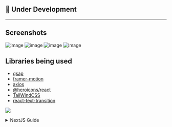 ## 🚧 Under Development
----
## Screenshots
![image](https://user-images.githubusercontent.com/81325730/175696177-a2f4505d-da00-46b8-a666-b01bbbbe81b9.png)
![image](https://user-images.githubusercontent.com/81325730/175696207-ef284509-d383-4c2a-89f2-6f8a3540150a.png)
![image](https://user-images.githubusercontent.com/81325730/175696240-a3ac9a98-5e91-43c4-be3a-40505e985ada.png)
![image](https://user-images.githubusercontent.com/81325730/175696273-39089554-2271-42a5-ba52-29f2c2de8c23.png)


## Libraries being used
- [gsap](https://greensock.com/gsap/)
- [framer-motion](https://greensock.com/gsap/)
- [axios](https://www.npmjs.com/package/axios)
- [@heroicons/react](https://heroicons.com/)
- [TailWindCSS](https://tailwindcss.com/)
- [react-text-transition](https://www.npmjs.com/package/react-text-transition)

[![](https://visitcount.itsvg.in/api?id=freyhacks&label=Repo%20Views&color=0&icon=5&pretty=true)](https://visitcount.itsvg.in)

<details> <summary>NextJS Guide </summary>
This is a [Next.js](https://nextjs.org/) project bootstrapped with [`create-next-app`](https://github.com/vercel/next.js/tree/canary/packages/create-next-app).

## Getting Started

First, run the development server:

```bash
npm run dev
# or
yarn dev
```

Open [http://localhost:3000](http://localhost:3000) with your browser to see the result.

You can start editing the page by modifying `pages/index.js`. The page auto-updates as you edit the file.

[API routes](https://nextjs.org/docs/api-routes/introduction) can be accessed on [http://localhost:3000/api/hello](http://localhost:3000/api/hello). This endpoint can be edited in `pages/api/hello.js`.

The `pages/api` directory is mapped to `/api/*`. Files in this directory are treated as [API routes](https://nextjs.org/docs/api-routes/introduction) instead of React pages.

## Learn More

To learn more about Next.js, take a look at the following resources:

- [Next.js Documentation](https://nextjs.org/docs) - learn about Next.js features and API.
- [Learn Next.js](https://nextjs.org/learn) - an interactive Next.js tutorial.

You can check out [the Next.js GitHub repository](https://github.com/vercel/next.js/) - your feedback and contributions are welcome!

## Deploy on Vercel

The easiest way to deploy your Next.js app is to use the [Vercel Platform](https://vercel.com/new?utm_medium=default-template&filter=next.js&utm_source=create-next-app&utm_campaign=create-next-app-readme) from the creators of Next.js.

Check out our [Next.js deployment documentation](https://nextjs.org/docs/deployment) for more details.

</details>
